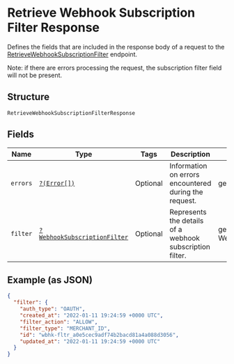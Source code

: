 
# Retrieve Webhook Subscription Filter Response

Defines the fields that are included in the response body of
a request to the [RetrieveWebhookSubscriptionFilter](../../doc/apis/webhook-subscription-filters.md#retrieve-webhook-subscription-filter) endpoint.

Note: if there are errors processing the request, the subscription filter field will not be
present.

## Structure

`RetrieveWebhookSubscriptionFilterResponse`

## Fields

| Name | Type | Tags | Description | Getter | Setter |
|  --- | --- | --- | --- | --- | --- |
| `errors` | [`?(Error[])`](../../doc/models/error.md) | Optional | Information on errors encountered during the request. | getErrors(): ?array | setErrors(?array errors): void |
| `filter` | [`?WebhookSubscriptionFilter`](../../doc/models/webhook-subscription-filter.md) | Optional | Represents the details of a webhook subscription filter. | getFilter(): ?WebhookSubscriptionFilter | setFilter(?WebhookSubscriptionFilter filter): void |

## Example (as JSON)

```json
{
  "filter": {
    "auth_type": "OAUTH",
    "created_at": "2022-01-11 19:24:59 +0000 UTC",
    "filter_action": "ALLOW",
    "filter_type": "MERCHANT_ID",
    "id": "wbhk-fltr_a0e5cec9adf74b2bacd81a4a088d3056",
    "updated_at": "2022-01-11 19:24:59 +0000 UTC"
  }
}
```

